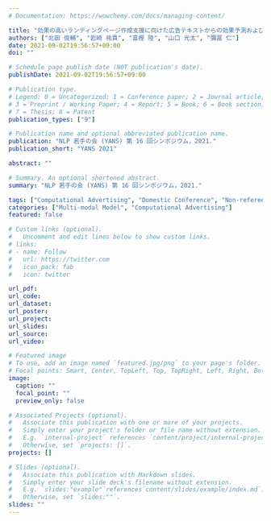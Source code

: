 ```yaml
---
# Documentation: https://wowchemy.com/docs/managing-content/

title: "効果の高いランディングページ作成支援に向けた広告テキストからの効果予測および推薦モデルの構築"
authors: ["北田 俊輔", "岩崎 祐貴", "富樫 陸", "山口 光太", "彌冨 仁"]
date: 2021-09-02T19:56:57+09:00
doi: ""

# Schedule page publish date (NOT publication's date).
publishDate: 2021-09-02T19:56:57+09:00

# Publication type.
# Legend: 0 = Uncategorized; 1 = Conference paper; 2 = Journal article;
# 3 = Preprint / Working Paper; 4 = Report; 5 = Book; 6 = Book section;
# 7 = Thesis; 8 = Patent
publication_types: ["9"]

# Publication name and optional abbreviated publication name.
publication: "NLP 若手の会 (YANS) 第 16 回シンポジウム，2021."
publication_short: "YANS 2021"

abstract: ""

# Summary. An optional shortened abstract.
summary: "NLP 若手の会 (YANS) 第 16 回シンポジウム，2021."

tags: ["Computational Advertising", "Domestic Conference", "Non-refereed", "CyberAgent", "YANS"]
categories: ["Multi-modal Model", "Computational Advertising"]
featured: false

# Custom links (optional).
#   Uncomment and edit lines below to show custom links.
# links:
# - name: Follow
#   url: https://twitter.com
#   icon_pack: fab
#   icon: twitter

url_pdf:
url_code:
url_dataset:
url_poster:
url_project:
url_slides:
url_source:
url_video:

# Featured image
# To use, add an image named `featured.jpg/png` to your page's folder. 
# Focal points: Smart, Center, TopLeft, Top, TopRight, Left, Right, BottomLeft, Bottom, BottomRight.
image:
  caption: ""
  focal_point: ""
  preview_only: false

# Associated Projects (optional).
#   Associate this publication with one or more of your projects.
#   Simply enter your project's folder or file name without extension.
#   E.g. `internal-project` references `content/project/internal-project/index.md`.
#   Otherwise, set `projects: []`.
projects: []

# Slides (optional).
#   Associate this publication with Markdown slides.
#   Simply enter your slide deck's filename without extension.
#   E.g. `slides:"example"`references`content/slides/example/index.md`.
#   Otherwise, set `slides:""`.
slides: ""
---
```

